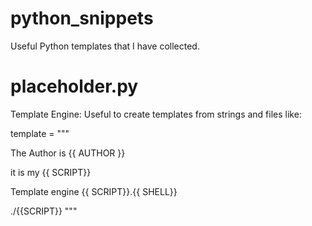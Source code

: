 python_snippets
===============

Useful Python templates that I have collected.


# placeholder.py 

Template Engine: Useful to create templates from strings and files like:

template = """

The Author is {{ AUTHOR }}

it is my {{ SCRIPT}}

Template engine {{ SCRIPT}}.{{ SHELL}}

./{{SCRIPT}}
"""
